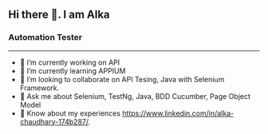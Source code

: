  Hi there 👋. I am Alka
--------------------------------------------------------------------------------------------------------------------------------------------------------------------------
### Automation Tester
--------------------------------------------------------------------------------------------------------------------------------------------------------------------------

- 🔭 I’m currently working on API
- 🌱 I’m currently learning APPIUM
- 👯 I’m looking to collaborate on API Tesing, Java with Selenium Framework.
- 💬 Ask me about Selenium, TestNg, Java, BDD Cucumber, Page Object Model
- 📄 Know about my experiences https://www.linkedin.com/in/alka-chaudhary-174b287/.

<!--
**AlkaChaudhary/AlkaChaudhary** is a ✨ _special_ ✨ repository because its `README.md` (this file) appears on your GitHub profile.

Here are some ideas to get you started:


-->
